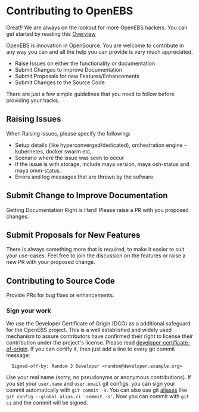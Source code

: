 # Contributing to OpenEBS

Great!! We are always on the lookout for more OpenEBS hackers. You can get started by reading this [Overview](./contribute/design/README.md)

OpenEBS is innovation in OpenSource. You are welcome to contribute in any way you can and all the help you can provide is very much appreciated. 

- Raise Issues on either the functionality or documentation
- Submit Changes to Improve Documentation 
- Submit Proposals for new Features/Enhancements 
- Submit Changes to the Source Code

There are just a few simple guidelines that you need to follow before providing your hacks. 

## Raising Issues

When Raising issues, please specify the following:
- Setup details (like hyperconverged/dedicated), orchestration engine - kubernetes, docker swarm etc,. 
- Scenario where the issue was seen to occur
- If the issue is with storage, include maya version, maya osh-status and maya omm-status.
- Errors and log messages that are thrown by the sofware


## Submit Change to Improve Documentation

Getting Documentation Right is Hard! Please raise a PR with you proposed changes. 

## Submit Proposals for New Features

There is always something more that is required, to make it easier to suit your use-cases. Feel free to join the discussion on the features or raise a new PR with your proposed change. 

## Contributing to Source Code

Provide PRs for bug fixes or enhancements.

### Sign your work

We use the Developer Certificate of Origin (DCO) as a additional safeguard
for the OpenEBS project. This is a well established and widely used
mechanism to assure contributors have confirmed their right to license
their contribution under the project's license.
Please read [developer-certificate-of-origin](https://github.com/openebs/openebs/blob/master/contribute/developer-certificate-of-origin).
If you can certify it, then just add a line to every git commit message:

````
  Signed-off-by: Random J Developer <random@developer.example.org>
````

Use your real name (sorry, no pseudonyms or anonymous contributions).
If you set your `user.name` and `user.email` git configs, you can sign your
commit automatically with `git commit -s`. You can also use git [aliases](https://git-scm.com/book/tr/v2/Git-Basics-Git-Aliases)
like `git config --global alias.ci 'commit -s'`. Now you can commit with
`git ci` and the commit will be signed.
